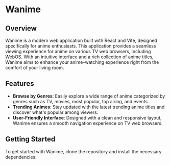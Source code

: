 # Wanime

## Overview

Wanime is a modern web application built with React and Vite, designed specifically for anime enthusiasts. This application provides a seamless viewing experience for anime on various TV web browsers, including WebOS. With an intuitive interface and a rich collection of anime titles, Wanime aims to enhance your anime-watching experience right from the comfort of your living room.

## Features

- **Browse by Genres**: Easily explore a wide range of anime categorized by genres such as TV, movies, most popular, top airing, and events.
- **Trending Animes**: Stay updated with the latest trending anime titles and discover what's popular among viewers.
- **User-Friendly Interface**: Designed with a clean and responsive layout, Wanime ensures a smooth navigation experience on TV web browsers.

## Getting Started

To get started with Wanime, clone the repository and install the necessary dependencies:
